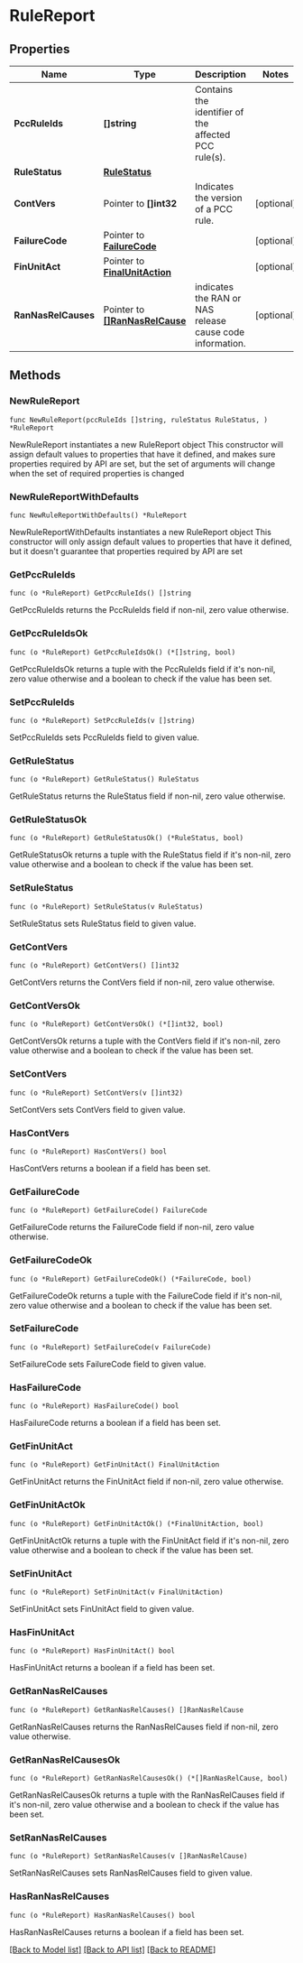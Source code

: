 # RuleReport

## Properties

Name | Type | Description | Notes
------------ | ------------- | ------------- | -------------
**PccRuleIds** | **[]string** | Contains the identifier of the affected PCC rule(s). | 
**RuleStatus** | [**RuleStatus**](RuleStatus.md) |  | 
**ContVers** | Pointer to **[]int32** | Indicates the version of a PCC rule. | [optional] 
**FailureCode** | Pointer to [**FailureCode**](FailureCode.md) |  | [optional] 
**FinUnitAct** | Pointer to [**FinalUnitAction**](FinalUnitAction.md) |  | [optional] 
**RanNasRelCauses** | Pointer to [**[]RanNasRelCause**](RanNasRelCause.md) | indicates the RAN or NAS release cause code information. | [optional] 

## Methods

### NewRuleReport

`func NewRuleReport(pccRuleIds []string, ruleStatus RuleStatus, ) *RuleReport`

NewRuleReport instantiates a new RuleReport object
This constructor will assign default values to properties that have it defined,
and makes sure properties required by API are set, but the set of arguments
will change when the set of required properties is changed

### NewRuleReportWithDefaults

`func NewRuleReportWithDefaults() *RuleReport`

NewRuleReportWithDefaults instantiates a new RuleReport object
This constructor will only assign default values to properties that have it defined,
but it doesn't guarantee that properties required by API are set

### GetPccRuleIds

`func (o *RuleReport) GetPccRuleIds() []string`

GetPccRuleIds returns the PccRuleIds field if non-nil, zero value otherwise.

### GetPccRuleIdsOk

`func (o *RuleReport) GetPccRuleIdsOk() (*[]string, bool)`

GetPccRuleIdsOk returns a tuple with the PccRuleIds field if it's non-nil, zero value otherwise
and a boolean to check if the value has been set.

### SetPccRuleIds

`func (o *RuleReport) SetPccRuleIds(v []string)`

SetPccRuleIds sets PccRuleIds field to given value.


### GetRuleStatus

`func (o *RuleReport) GetRuleStatus() RuleStatus`

GetRuleStatus returns the RuleStatus field if non-nil, zero value otherwise.

### GetRuleStatusOk

`func (o *RuleReport) GetRuleStatusOk() (*RuleStatus, bool)`

GetRuleStatusOk returns a tuple with the RuleStatus field if it's non-nil, zero value otherwise
and a boolean to check if the value has been set.

### SetRuleStatus

`func (o *RuleReport) SetRuleStatus(v RuleStatus)`

SetRuleStatus sets RuleStatus field to given value.


### GetContVers

`func (o *RuleReport) GetContVers() []int32`

GetContVers returns the ContVers field if non-nil, zero value otherwise.

### GetContVersOk

`func (o *RuleReport) GetContVersOk() (*[]int32, bool)`

GetContVersOk returns a tuple with the ContVers field if it's non-nil, zero value otherwise
and a boolean to check if the value has been set.

### SetContVers

`func (o *RuleReport) SetContVers(v []int32)`

SetContVers sets ContVers field to given value.

### HasContVers

`func (o *RuleReport) HasContVers() bool`

HasContVers returns a boolean if a field has been set.

### GetFailureCode

`func (o *RuleReport) GetFailureCode() FailureCode`

GetFailureCode returns the FailureCode field if non-nil, zero value otherwise.

### GetFailureCodeOk

`func (o *RuleReport) GetFailureCodeOk() (*FailureCode, bool)`

GetFailureCodeOk returns a tuple with the FailureCode field if it's non-nil, zero value otherwise
and a boolean to check if the value has been set.

### SetFailureCode

`func (o *RuleReport) SetFailureCode(v FailureCode)`

SetFailureCode sets FailureCode field to given value.

### HasFailureCode

`func (o *RuleReport) HasFailureCode() bool`

HasFailureCode returns a boolean if a field has been set.

### GetFinUnitAct

`func (o *RuleReport) GetFinUnitAct() FinalUnitAction`

GetFinUnitAct returns the FinUnitAct field if non-nil, zero value otherwise.

### GetFinUnitActOk

`func (o *RuleReport) GetFinUnitActOk() (*FinalUnitAction, bool)`

GetFinUnitActOk returns a tuple with the FinUnitAct field if it's non-nil, zero value otherwise
and a boolean to check if the value has been set.

### SetFinUnitAct

`func (o *RuleReport) SetFinUnitAct(v FinalUnitAction)`

SetFinUnitAct sets FinUnitAct field to given value.

### HasFinUnitAct

`func (o *RuleReport) HasFinUnitAct() bool`

HasFinUnitAct returns a boolean if a field has been set.

### GetRanNasRelCauses

`func (o *RuleReport) GetRanNasRelCauses() []RanNasRelCause`

GetRanNasRelCauses returns the RanNasRelCauses field if non-nil, zero value otherwise.

### GetRanNasRelCausesOk

`func (o *RuleReport) GetRanNasRelCausesOk() (*[]RanNasRelCause, bool)`

GetRanNasRelCausesOk returns a tuple with the RanNasRelCauses field if it's non-nil, zero value otherwise
and a boolean to check if the value has been set.

### SetRanNasRelCauses

`func (o *RuleReport) SetRanNasRelCauses(v []RanNasRelCause)`

SetRanNasRelCauses sets RanNasRelCauses field to given value.

### HasRanNasRelCauses

`func (o *RuleReport) HasRanNasRelCauses() bool`

HasRanNasRelCauses returns a boolean if a field has been set.


[[Back to Model list]](../README.md#documentation-for-models) [[Back to API list]](../README.md#documentation-for-api-endpoints) [[Back to README]](../README.md)


